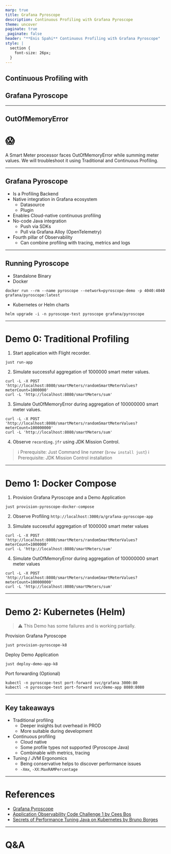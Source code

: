 ```yaml
---
marp: true
title: Grafana Pyroscope
description: Continuous Profiling with Grafana Pyroscope
theme: uncover
paginate: true
_paginate: false
header: "**Enis Spahi** Continuous Profiling with Grafana Pyroscope"
style: |
  section {
    font-size: 26px;
  }
---
```


## Continuous Profiling with 
## Grafana Pyroscope

---

## OutOfMemoryError
# 😱

A Smart Meter processor faces OutOfMemoryError while summing meter values.
We will troubleshoot it using Traditional and Continuous Profiling.

---

## Grafana Pyroscope

- Is a Profiling Backend
- Native integration in Grafana ecosystem
  - Datasource
  - Plugin
- Enables Cloud-native continuous profiling
- No-code Java integration
  - Push via SDKs
  - Pull via Grafana Alloy (OpenTelemetry)
- Fourth pillar of Observability
  - Can combine profiling with tracing, metrics and logs

---

## Running Pyroscope

- Standalone Binary
- Docker
```
docker run --rm --name pyroscope --network=pyroscope-demo -p 4040:4040 grafana/pyroscope:latest
```
- Kubernetes or Helm charts
```
helm upgrade -i -n pyroscope-test pyroscope grafana/pyroscope
```

---

# Demo 0: Traditional Profiling 

1. Start application with Flight recorder.
```
just run-app
```

2. Simulate successful aggregation of 1000000 smart meter values.
```
curl -L -X POST 'http://localhost:8080/smartMeters/randomSmartMeterValues?meterCount=1000000'
curl -L 'http://localhost:8080/smartMeters/sum'
```

3. Simulate OutOfMemoryError during aggregation of 100000000 smart meter values.
```
curl -L -X POST 'http://localhost:8080/smartMeters/randomSmartMeterValues?meterCount=100000000'
curl -L 'http://localhost:8080/smartMeters/sum'
```

4. Observe `recording.jfr` using JDK Mission Control.

> ℹ️ Prerequisite: Just Command line runner (`brew install just`)
> ℹ️ Prerequisite: JDK Mission Control installation

---

# Demo 1: Docker Compose

1. Provision Grafana Pyroscope and a Demo Application
```
just provision-pyroscope-docker-compose
```

2. Observe Profiling `http://localhost:3000/a/grafana-pyroscope-app`

3. Simulate successful aggregation of 1000000 smart meter values
```
curl -L -X POST 'http://localhost:8080/smartMeters/randomSmartMeterValues?meterCount=1000000'
curl -L 'http://localhost:8080/smartMeters/sum'
```

4. Simulate OutOfMemoryError during aggregation of 100000000 smart meter values
```
curl -L -X POST 'http://localhost:8080/smartMeters/randomSmartMeterValues?meterCount=100000000'
curl -L 'http://localhost:8080/smartMeters/sum'
```

---

# Demo 2: Kubernetes (Helm)

> ⚠️️ This Demo has some failures and is working partially.

Provision Grafana Pyroscope
```
just provision-pyroscope-k8
```

Deploy Demo Application
```
just deploy-demo-app-k8
```

Port forwarding (Optional)
```
kubectl -n pyroscope-test port-forward svc/grafana 3000:80
kubectl -n pyroscope-test port-forward svc/demo-app 8080:8080 
```

---

## Key takeaways

- Traditional profiling
  - Deeper insights but overhead in PROD
  - More suitable during development
- Continuous profiling
  - Cloud native
  - Some profile types not supported (Pyroscope Java)
  - Combinable with metrics, tracing 
- Tuning / JVM Ergonomics
  - Being conservative helps to discover performance issues
  - `-Xmx`, `-XX:MaxRAMPercentage`

---


# References

- [Grafana Pyroscope](https://grafana.com/docs/pyroscope/latest/)
- [Application Observability Code Challenge 1 by Cees Bos](https://openvalue.blog/posts/2025/01/17/aocc-challenge-01/)
- [Secrets of Performance Tuning Java on Kubernetes by Bruno Borges](https://youtu.be/wApqCjHWF8Q?si=xlPMICKCgGj9Tz0K)

---

# Q&A